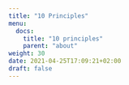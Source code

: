 ```yaml
---
title: "10 Principles"
menu:
  docs:
    title: "10 principles"
    parent: "about"
weight: 30
date: 2021-04-25T17:09:21+02:00
draft: false
---
```



